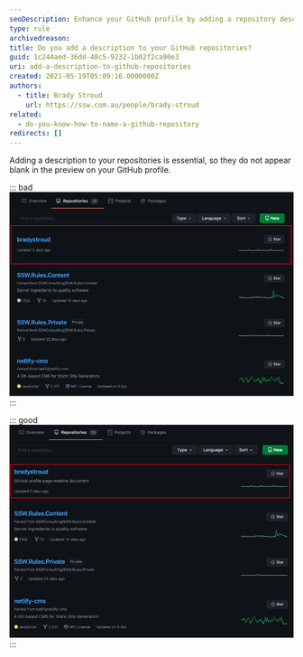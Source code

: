```yaml
---
seoDescription: Enhance your GitHub profile by adding a repository description to make it stand out
type: rule
archivedreason:
title: Do you add a description to your GitHub repositories?
guid: 1c244aed-36dd-48c5-9232-1b02f2ca90e3
uri: add-a-description-to-github-repositories
created: 2021-05-19T05:09:16.0000000Z
authors:
  - title: Brady Stroud
    url: https://ssw.com.au/people/brady-stroud
related:
  - do-you-know-how-to-name-a-github-repository
redirects: []
---
```


Adding a description to your repositories is essential, so they do not appear blank in the preview on your GitHub profile.

::: bad
![Figure: Repositories with no description look bad](bad-no-description.png)
:::

::: good
![Figure: Repositories with a description look good](good-nice-description.png)
:::

<!--endintro-->
